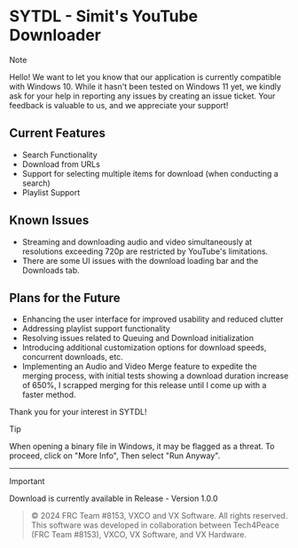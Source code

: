 # SYTDL - Simit's YouTube Downloader


>[!NOTE]
>Hello! We want to let you know that our application is currently compatible with Windows 10. While it hasn't been tested on Windows 11 yet, we kindly ask for your help in reporting any issues by creating an issue ticket. Your feedback is valuable to us, and we appreciate your support!

## Current Features
- Search Functionality
- Download from URLs
- Support for selecting multiple items for download (when conducting a search)
- Playlist Support

## Known Issues
- Streaming and downloading audio and video simultaneously at resolutions exceeding 720p are restricted by YouTube's limitations.
- There are some UI issues with the download loading bar and the Downloads tab.

## Plans for the Future
- Enhancing the user interface for improved usability and reduced clutter
- Addressing playlist support functionality
- Resolving issues related to Queuing and Download initialization
- Introducing additional customization options for download speeds, concurrent downloads, etc.
- Implementing an Audio and Video Merge feature to expedite the merging process, with initial tests showing a download duration increase of 650%, I scrapped merging for this release until I come up with a faster method.

Thank you for your interest in SYTDL!

> [!TIP]
> When opening a binary file in Windows, it may be flagged as a threat. To proceed, click on "More Info", Then select "Run Anyway".
---
> [!IMPORTANT]
> Download is currently available in Release - Version 1.0.0



> © 2024 FRC Team #8153, VXCO and VX Software. All rights reserved. This software was developed in collaboration between Tech4Peace (FRC Team #8153), VXCO, VX Software, and VX Hardware. 

